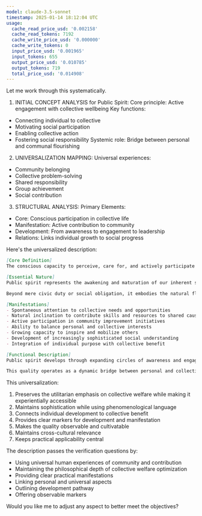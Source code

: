 ```yaml
---
model: claude-3.5-sonnet
timestamp: 2025-01-14 18:12:04 UTC
usage:
  cache_read_price_usd: '0.002158'
  cache_read_tokens: 7192
  cache_write_price_usd: '0.000000'
  cache_write_tokens: 0
  input_price_usd: '0.001965'
  input_tokens: 655
  output_price_usd: '0.010785'
  output_tokens: 719
  total_price_usd: '0.014908'
---
```


Let me work through this systematically.

1. INITIAL CONCEPT ANALYSIS for Public Spirit:
Core principle: Active engagement with collective wellbeing
Key functions: 
- Connecting individual to collective
- Motivating social participation
- Enabling collective action
- Fostering social responsibility
Systemic role: Bridge between personal and communal flourishing

2. UNIVERSALIZATION MAPPING:
Universal experiences:
- Community belonging
- Collective problem-solving
- Shared responsibility
- Group achievement
- Social contribution

3. STRUCTURAL ANALYSIS:
Primary Elements:
- Core: Conscious participation in collective life
- Manifestation: Active contribution to community
- Development: From awareness to engagement to leadership
- Relations: Links individual growth to social progress

Here's the universalized description:

```markdown
[Core Definition]
The conscious capacity to perceive, care for, and actively participate in the wellbeing of the broader human community. It manifests as an expanding sense of responsibility and agency that connects personal development with collective flourishing, driving meaningful contribution to shared life.

[Essential Nature]
Public spirit represents the awakening and maturation of our inherent social consciousness. It's the quality through which individuals recognize their interconnection with and responsibility to the larger human community, transforming abstract awareness into practical engagement. This capacity enables us to perceive collective needs, understand social dynamics, and channel personal resources toward shared wellbeing.

Beyond mere civic duty or social obligation, it embodies the natural flowering of human consciousness from individual to collective awareness, expressing our fundamental nature as social beings capable of coordinated action and shared achievement.

[Manifestations]
- Spontaneous attention to collective needs and opportunities
- Natural inclination to contribute skills and resources to shared causes
- Active participation in community improvement initiatives
- Ability to balance personal and collective interests
- Growing capacity to inspire and mobilize others
- Development of increasingly sophisticated social understanding
- Integration of individual purpose with collective benefit

[Functional Description]
Public spirit develops through expanding circles of awareness and engagement. Beginning with recognition of immediate community connections, it grows through direct experience of collective achievement and shared challenge. As understanding deepens, individuals naturally discover how their unique capabilities can serve collective needs, leading to increasingly skilled and nuanced forms of contribution.

This quality operates as a dynamic bridge between personal and collective development. Through its expression, individual growth naturally enriches community life, while participation in collective achievement feeds back into personal development. This creates an upward spiral where personal excellence and social contribution become increasingly integrated, enabling both individual fulfillment and social progress.
```

This universalization:
1. Preserves the utilitarian emphasis on collective welfare while making it experientially accessible
2. Maintains sophistication while using phenomenological language
3. Connects individual development to collective benefit
4. Provides clear markers for development and manifestation
5. Makes the quality observable and cultivatable
6. Maintains cross-cultural relevance
7. Keeps practical applicability central

The description passes the verification questions by:
- Using universal human experiences of community and contribution
- Maintaining the philosophical depth of collective welfare optimization
- Providing clear practical manifestations
- Linking personal and universal aspects
- Outlining development pathway
- Offering observable markers

Would you like me to adjust any aspect to better meet the objectives?